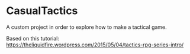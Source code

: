 # CasualTactics
A custom project in order to explore how to make a tactical game.

Based on this tutorial: https://theliquidfire.wordpress.com/2015/05/04/tactics-rpg-series-intro/
